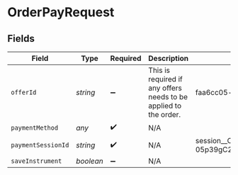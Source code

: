 # OrderPayRequest


## Fields

| Field                                                                                                                | Type                                                                                                                 | Required                                                                                                             | Description                                                                                                          | Example                                                                                                              |
| -------------------------------------------------------------------------------------------------------------------- | -------------------------------------------------------------------------------------------------------------------- | -------------------------------------------------------------------------------------------------------------------- | -------------------------------------------------------------------------------------------------------------------- | -------------------------------------------------------------------------------------------------------------------- |
| `offerId`                                                                                                            | *string*                                                                                                             | :heavy_minus_sign:                                                                                                   | This is required if any offers needs to be applied to the order.                                                     | faa6cc05-d1e2-401c-b0cf-0c9db3ff0f0b                                                                                 |
| `paymentMethod`                                                                                                      | *any*                                                                                                                | :heavy_check_mark:                                                                                                   | N/A                                                                                                                  |                                                                                                                      |
| `paymentSessionId`                                                                                                   | *string*                                                                                                             | :heavy_check_mark:                                                                                                   | N/A                                                                                                                  | session__CvcEmNKDkmERQrxnx39ibhJ3Ii034pjc8ZVxf3qcgEXCWlgDDlHRgz2XYZCqpajDQSXMMtCusPgOIxYP2LZx0-05p39gC2Vgmq1RAj--gcn |
| `saveInstrument`                                                                                                     | *boolean*                                                                                                            | :heavy_minus_sign:                                                                                                   | N/A                                                                                                                  |                                                                                                                      |